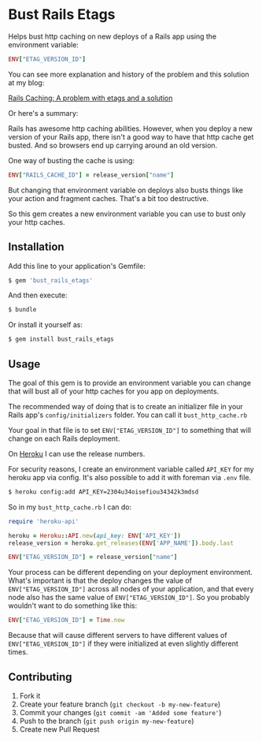 # Bust Rails Etags

Helps bust http caching on new deploys of a Rails app using the environment variable: 

```ruby
ENV["ETAG_VERSION_ID"]
````

You can see more explanation and history of the problem and this solution at my blog: 

[Rails Caching: A problem with etags and a solution](https://svbtle.com/rails-caching-a-problem-with-etags-and-a-solution)

Or here's a summary: 

Rails has awesome http caching abilities. However, when you deploy a new version of your Rails app, there isn't a good way to have that http cache get busted. And so browsers end up carrying around an old version. 

One way of busting the cache is using: 

```ruby
ENV["RAILS_CACHE_ID"] = release_version["name"]
```

But changing that environment variable on deploys also busts things like your action and fragment caches. That's a bit too destructive. 

So this gem creates a new environment variable you can use to bust only your http caches.              


## Installation

Add this line to your application's Gemfile:

```bash
$ gem 'bust_rails_etags'
```

And then execute:

```bash
$ bundle
````

Or install it yourself as:

```bash
$ gem install bust_rails_etags
`````

## Usage

The goal of this gem is to provide an environment variable you can change that will bust all of your http caches for you app on deployments. 

The recommended way of doing that is to create an initializer file in your Rails app's `config/initializers` folder. You can call it `bust_http_cache.rb`

Your goal in that file is to set `ENV["ETAG_VERSION_ID"]` to something that will change on each Rails deployment. 

On [Heroku](https://www.heroku.com) I can use the release numbers.

For security reasons, I create an environment variable called `API_KEY` for my heroku app via config.
It's also possible to add it with foreman via `.env` file.

```bash
$ heroku config:add API_KEY=2304u34oisefiou34342k3mdsd
```

So in my `bust_http_cache.rb` I can do: 

```ruby
require 'heroku-api'

heroku = Heroku::API.new(api_key: ENV['API_KEY'])
release_version = heroku.get_releases(ENV['APP_NAME']).body.last

ENV["ETAG_VERSION_ID"] = release_version["name"]
```

Your process can be different depending on your deployment environment. What's important is that the deploy changes the value of `ENV["ETAG_VERSION_ID"]` across all nodes of your application, and that every node also has the same value of `ENV["ETAG_VERSION_ID"]`. So you probably wouldn't want to do something like this: 

```ruby
ENV["ETAG_VERSION_ID"] = Time.now
```

Because that will cause different servers to have different values of `ENV["ETAG_VERSION_ID"]` if they were initialized at even slightly different times. 






## Contributing

1. Fork it
2. Create your feature branch (`git checkout -b my-new-feature`)
3. Commit your changes (`git commit -am 'Added some feature'`)
4. Push to the branch (`git push origin my-new-feature`)
5. Create new Pull Request
